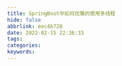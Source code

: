 ```yaml
---
title: SpringBoot中如何优雅的使用多线程
hide: false
abbrlink: eec4b728
date: 2022-02-15 22:36:33
tags:
categories:
keywords:
---
```


